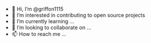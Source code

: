 - 👋 Hi, I’m @griffon1115
- 👀 I’m interested in contributing to open source projects
- 🌱 I’m currently learning ...
- 💞️ I’m looking to collaborate on ...
- 📫 How to reach me ...

<!---
griffon1115/griffon1115 is a ✨ special ✨ repository because its `README.md` (this file) appears on your GitHub profile.
You can click the Preview link to take a look at your changes.
--->
